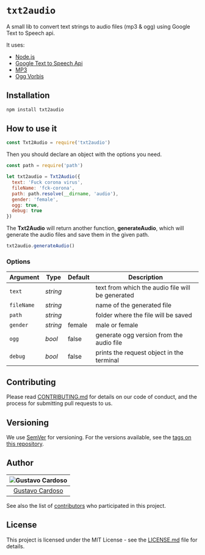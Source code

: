 # `txt2audio`

A small lib to convert text strings to audio files (mp3 & ogg) using Google Text to Speech api.

It uses:

- [Node.js](https://nodejs.org/)
- [Google Text to Speech Api](https://cloud.google.com/text-to-speech)
- [MP3](https://en.wikipedia.org/wiki/MP3)
- [Ogg Vorbis](https://xiph.org/vorbis/)

## Installation

```bash
npm install txt2audio
```

## How to use it

```javascript
const Txt2Audio = require('txt2audio')
```

Then you should declare an object with the options you need.

```javascript
const path = require('path')

let txt2audio = Txt2Audio({
  text: 'Fuck corona virus',
  fileName: 'fck-corona',
  path: path.resolve(__dirname, 'audio'),
  gender: 'female',
  ogg: true,
  debug: true
})
```

The **Txt2Audio** will return another function, **generateAudio**, which will generate the audio files and save them in the given path.

```javascript
txt2audio.generateAudio()
```

### Options

| Argument   | Type     | Default | Description                                      |
| ---------- | -------- | ------- | ------------------------------------------------ |
| `text`     | _string_ |         | text from which the audio file will be generated |
| `fileName` | _string_ |         | name of the generated file                       |
| `path`     | _string_ |         | folder where the file will be saved              |
| `gender`   | _string_ | female  | male or female                                   |
| `ogg`      | _bool_   | false   | generate ogg version from the audio file         |
| `debug`    | _bool_   | false   | prints the request object in the terminal        |

## Contributing

Please read [CONTRIBUTING.md](https://gist.github.com/PurpleBooth/b24679402957c63ec426) for details on our code of conduct, and the process for submitting pull requests to us.

## Versioning

We use [SemVer](http://semver.org/) for versioning. For the versions available, see the [tags on this repository](https://github.com/gustavocardoso/txt2audio/tags).

## Author

| ![Gustavo Cardoso](https://avatars1.githubusercontent.com/u/3013?s=150&v=4) |
| :-------------------------------------------------------------------------: |
|                [Gustavo Cardoso](https://gustavocardoso.me/)                |

See also the list of [contributors](https://github.com/gustavocardoso/txt2audio/contributors) who participated in this project.

## License

This project is licensed under the MIT License - see the [LICENSE.md](LICENSE.md) file for details.
